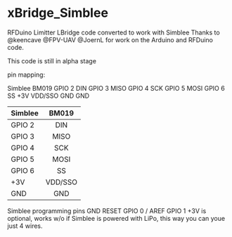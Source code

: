 # xBridge_Simblee
RFDuino Limitter LBridge code converted to work with Simblee
Thanks to @keencave @FPV-UAV @JoernL for work on the Arduino and RFDuino code.

This code is still in alpha stage

pin mapping:

Simblee   BM019
GPIO 2    DIN
GPIO 3    MISO
GPIO 4    SCK
GPIO 5    MOSI
GPIO 6    SS
+3V       VDD/SSO
GND       GND

| Simblee      | BM019  |
| ------------ |:------:|
| GPIO 2       | DIN    |
| GPIO 3       | MISO   |
| GPIO 4       | SCK    |
| GPIO 5       | MOSI   |
| GPIO 6       | SS     |
| +3V          | VDD/SSO|
| GND          | GND    |

Simblee programming pins
GND
RESET
GPIO 0 / AREF
GPIO 1
+3V is optional, works w/o if Simblee is powered with LiPo, this way you can youe just 4 wires.

